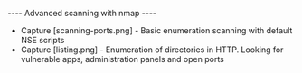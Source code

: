 ---- Advanced scanning with nmap ----
- Capture [scanning-ports.png] - Basic enumeration scanning with default NSE scripts
- Capture [listing.png] - Enumeration of directories in HTTP. Looking for vulnerable apps, administration panels and open ports
